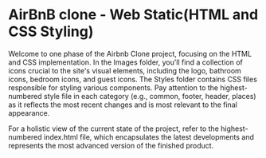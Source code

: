 # AirBnB clone - Web Static(HTML and CSS Styling)

Welcome to one phase of the Airbnb Clone project, focusing on the HTML and CSS implementation. In the Images folder, you'll find a collection of icons crucial to the site's visual elements, including the logo, bathroom icons, bedroom icons, and guest icons. The Styles folder contains CSS files responsible for styling various components. Pay attention to the highest-numbered style file in each category (e.g., common, footer, header, places) as it reflects the most recent changes and is most relevant to the final appearance.

For a holistic view of the current state of the project, refer to the highest-numbered index.html file, which encapsulates the latest developments and represents the most advanced version of the finished product.
